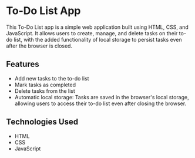 # To-Do List App

This To-Do List app is a simple web application built using HTML, CSS, and JavaScript. It allows users to create, manage, and delete tasks on their to-do list, with the added functionality of local storage to persist tasks even after the browser is closed.

## Features

- Add new tasks to the to-do list
- Mark tasks as completed
- Delete tasks from the list
- Automatic local storage: Tasks are saved in the browser's local storage, allowing users to access their to-do list even after closing the browser.

## Technologies Used

- HTML
- CSS
- JavaScript



